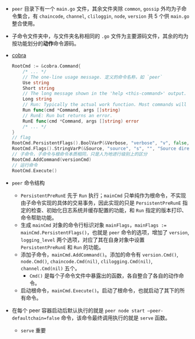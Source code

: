 <!-- https://blog.csdn.net/idsuf698987/article/details/74912362 -->

- `peer` 目录下有一个 `main.go` 文件，其余文件夹除 `common`, `gossip` 外均为子命令集合，有 `chaincode`, `channel`, `cliloggin`, `node`, `version` 共 5 个供 `main.go` 整合使用。
- 子命令文件夹中，与文件夹名称相同的 `.go` 文件为主要源码文件，其余的均为按功能划分的**动作**命令源码。
- [cobra](https://github.com/spf13/cobra)
	
    ```go
    RootCmd := &cobra.Command{
        /* ... */ 
        // The one-line usage message. 定义的命令名称，如 `peer`
        Use string
        Short string
        // The long message shown in the 'help <this-command>' output.
        Long string
        // Run: Typically the actual work function. Most commands will only implement this.
        Run func(cmd *Command, args []string)
        // RunE: Run but returns an error.
	    RunE func(cmd *Command, args []string) error
        /* ... */         
    }
    // flag
    RootCmd.PersistentFlags().BoolVarP(&Verbose, "verbose", "v", false, "verbose output")
    RootCmd.Flags().StringVarP(&Source, "source", "s", "", "Source directory to read from")
    // 子命令，子命令与根命令本质相同，只是人为地进行级别上的区分
    RootCmd.AddCommand(versionCmd)
    // 运行命令
    RootCmd.Execute()
    ```

- `peer` 命令结构
    - `PersistentPreRunE` 先于 `Run` 执行；`mainCmd` 只单纯作为根命令，不实现由子命令实现的具体的交易事务，因此实现的只是 `PersistentPreRunE` 指定的检查、初始化日志系统并缓存配置的功能，和 `Run` 指定的版本打印、命令帮助功能。
    - 生成 `mainCmd` 对象的命令行标识对象 `mainFlags`，`mainFlags := mainCmd.PersistentFlags()`，也就是 `peer` 命令的选项，增加了 `version`, `logging_level` 两个选项，对应了其在自身对象中设置 `PersistentPreRunE` 和 `Run` 的功能。
    - 添加子命令，`mainCmd.AddCommand()`。添加的命令有 `version.Cmd()`, `node.Cmd()`, `chaincode.Cmd(nil)`, `clilogging.Cmd(nil)`, `channel.Cmd(nil)` 五个。
        - `Cmd()` 是每个子命令文件中暴露出的函数，各自整合了各自的动作命令。
    - 启动根命令，`mainCmd.Execute()`。启动了根命令，也就启动了其下的所有命令。
- 在每个 peer 容器启动后默认执行的就是 `peer node start –peer-defaultchain=false` 命令，该命令最终调用执行的就是 `serve` 函数。
    - `serve` 重要